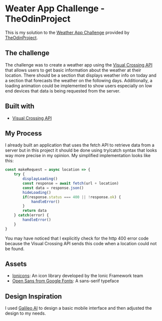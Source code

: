 # Weater App Challenge - TheOdinProject
This is my solution to the [Weather App Challenge](https://www.theodinproject.com/lessons/node-path-javascript-weather-app) provided by [TheOdinProject](https://TheOdinProject.com).

## The challenge
The challenge was to create a weather app using the [Visual Crossing API](https://www.visualcrossing.com/) that allows users to get basic information about the weather at their location. There should be a section that displays weather info on today and a section that forecasts the weather on the following days. Additionally, a loading animation could be implemented to show users especially on low end devices that data is being requested from the server.

## Built with
- [Visual Crossing API](https://www.visualcrossing.com/)


## My Process
I already built an application that uses the fetch API to retrieve data from a server but in this project it should be done using try/catch syntax that looks way more precise in my opinion. My simplified implementation looks like this:

```js
const makeRequest = async location => {
    try {
        displayLoading()
        const response = await fetch(url + location)
        const data = response.json()
        hideLoading()
        if(response.status === 400 || !response.ok) {
            handleError()
        }
        return data
    } catch(error) {
        handleError()
    }
}
```
You may have noticed that I explicitly check for the http 400 error code because the Visual Crossing API sends this code when a location could not be found.

## Assets
- [Ionicons](https://ionic.io/ionicons): An icon library developed by the Ionic Framework team
- [Open Sans from Google Fonts](https://fonts.google.com/specimen/Open+Sans): A sans-serif typeface

## Design Inspiration
I used [Galileo AI](https://www.usegalileo.ai/explore) to design a basic mobile interface and then adjusted the design to my needs.
